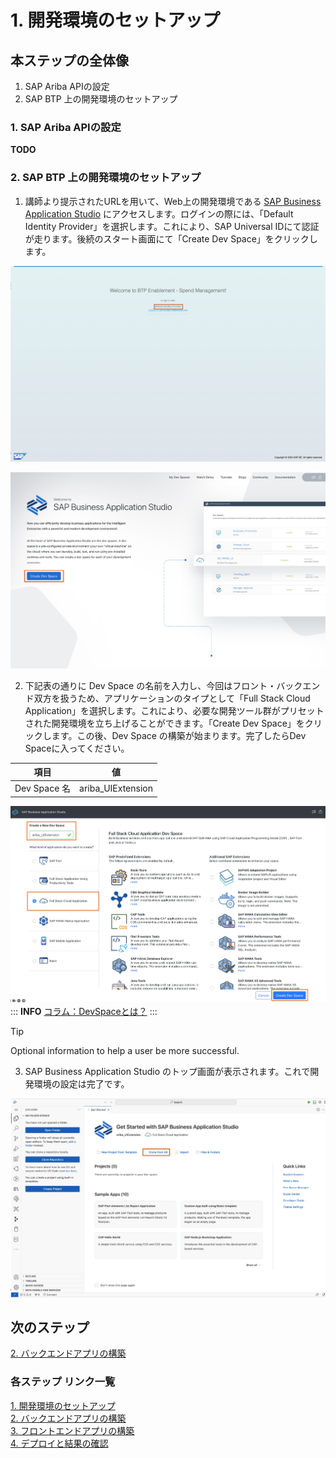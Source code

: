 # 1. 開発環境のセットアップ

## 本ステップの全体像
1. SAP Ariba APIの設定
2. SAP BTP 上の開発環境のセットアップ


### 1. SAP Ariba APIの設定

**TODO**

### 2. SAP BTP 上の開発環境のセットアップ

1. 講師より提示されたURLを用いて、Web上の開発環境である [SAP Business Application Studio](https://discovery-center.cloud.sap/serviceCatalog/business-application-studio?region=all) にアクセスします。ログインの際には、「Default Identity Provider」を選択します。これにより、SAP Universal IDにて認証が走ります。後続のスタート画面にて「Create Dev Space」をクリックします。

![selectIdP](../../00_Assets/01_setup/00_selectIdP.png)

![CreateDevSpace](../../00_Assets/01_setup/01_CreateDevSpace.png)

2. 下記表の通りに Dev Space の名前を入力し、今回はフロント・バックエンド双方を扱うため、アプリケーションのタイプとして「Full Stack Cloud Application」を選択します。これにより、必要な開発ツール群がプリセットされた開発環境を立ち上げることができます。「Create Dev Space」をクリックします。この後、Dev Space の構築が始まります。完了したらDev Spaceに入ってください。

|   項目   |  値                        |
| -------------- |-------------------------- |
| Dev Space 名    | ariba_UIExtension   |

![CreateDevSpace](../../00_Assets/01_setup/02_FullStackCloudApp.png)
:::
**INFO**
[コラム：DevSpaceとは？](../../03_コラム/01_DevSpace.md)
:::
> [!TIP]
> Optional information to help a user be more successful.

3. SAP Business Application Studio のトップ画面が表示されます。これで開発環境の設定は完了です。

![BAS_top](../../00_Assets/01_setup/03_BAS_top.png)


## 次のステップ

[2. バックエンドアプリの構築](../02_バックエンドアプリの構築/README.md)

### 各ステップ リンク一覧
[1. 開発環境のセットアップ](../01_開発環境のセットアップ/README.md) <br>
[2. バックエンドアプリの構築](../02_バックエンドアプリの構築/README.md) <br>
[3. フロントエンドアプリの構築](../03_フロントエンドアプリの構築/README.md) <br>
[4. デプロイと結果の確認](../04_デプロイと結果の確認/README.md) <br>